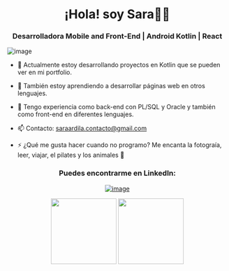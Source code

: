 
<h1 align="center">¡Hola! soy Sara🌱👋</h1>
<h3 align="center">Desarrolladora Mobile and Front-End | Android Kotlin | React </h3>

![image](https://github.com/saraardila/saraardila/assets/82755257/49e02f89-e4d5-4df0-af4e-a4ee3861d1e5)



- 🔭 Actualmente estoy desarrollando proyectos en Kotlin que se pueden ver en mi portfolio.

- 🌱 También estoy aprendiendo a desarrollar páginas web en otros lenguajes.
  
- 👯 Tengo experiencia como back-end con PL/SQL y Oracle y también como front-end en diferentes lenguajes.

- 📫 Contacto: saraardila.contacto@gmail.com

- ⚡ ¿Qué me gusta hacer cuando no programo?  Me encanta la fotograía, leer, viajar, el pilates y los animales 🐶



<h3 align="center">Puedes encontrarme en LinkedIn:</h3>
<div align="center">

[![image](https://img.shields.io/badge/LinkedIn-0077B5?style=for-the-badge&logo=linkedin&logoColor=white)](https://www.linkedin.com/in/sara-ardila/)
  
</div>

<p align= "center">
  <img height= "150" src="https://github-readme-stats.vercel.app/api?username=saraardila&theme=react&show_icons=true&include_all_commits=true" />
  <img height= "150" src="https://github-readme-stats.vercel.app/api/top-langs/?username=saraardila&theme=react&layout=compact" />
</p>
